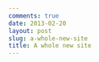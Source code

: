 ```yaml
---
comments: true
date: 2013-02-20
layout: post
slug: a-whole-new-site
title: A whole new site
---
```



